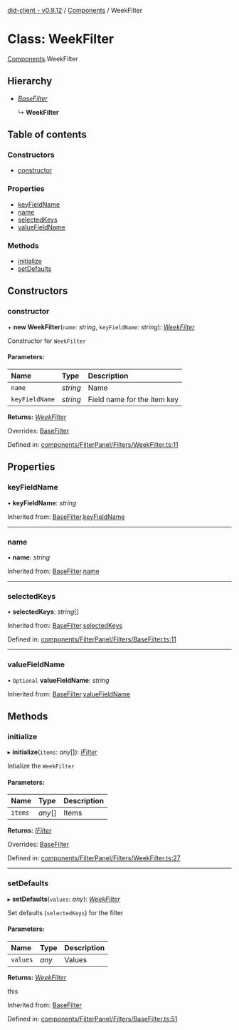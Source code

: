 [did-client - v0.9.12](../README.md) / [Components](../modules/components.md) / WeekFilter

# Class: WeekFilter

[Components](../modules/components.md).WeekFilter

## Hierarchy

* [*BaseFilter*](components.basefilter.md)

  ↳ **WeekFilter**

## Table of contents

### Constructors

- [constructor](components.weekfilter.md#constructor)

### Properties

- [keyFieldName](components.weekfilter.md#keyfieldname)
- [name](components.weekfilter.md#name)
- [selectedKeys](components.weekfilter.md#selectedkeys)
- [valueFieldName](components.weekfilter.md#valuefieldname)

### Methods

- [initialize](components.weekfilter.md#initialize)
- [setDefaults](components.weekfilter.md#setdefaults)

## Constructors

### constructor

\+ **new WeekFilter**(`name`: *string*, `keyFieldName`: *string*): [*WeekFilter*](components.weekfilter.md)

Constructor for `WeekFilter`

#### Parameters:

Name | Type | Description |
:------ | :------ | :------ |
`name` | *string* | Name   |
`keyFieldName` | *string* | Field name for the item key    |

**Returns:** [*WeekFilter*](components.weekfilter.md)

Overrides: [BaseFilter](components.basefilter.md)

Defined in: [components/FilterPanel/Filters/WeekFilter.ts:11](https://github.com/Puzzlepart/did/blob/dev/client/components/FilterPanel/Filters/WeekFilter.ts#L11)

## Properties

### keyFieldName

• **keyFieldName**: *string*

Inherited from: [BaseFilter](components.basefilter.md).[keyFieldName](components.basefilter.md#keyfieldname)

___

### name

• **name**: *string*

Inherited from: [BaseFilter](components.basefilter.md).[name](components.basefilter.md#name)

___

### selectedKeys

• **selectedKeys**: *string*[]

Inherited from: [BaseFilter](components.basefilter.md).[selectedKeys](components.basefilter.md#selectedkeys)

Defined in: [components/FilterPanel/Filters/BaseFilter.ts:11](https://github.com/Puzzlepart/did/blob/dev/client/components/FilterPanel/Filters/BaseFilter.ts#L11)

___

### valueFieldName

• `Optional` **valueFieldName**: *string*

Inherited from: [BaseFilter](components.basefilter.md).[valueFieldName](components.basefilter.md#valuefieldname)

## Methods

### initialize

▸ **initialize**(`items`: *any*[]): [*IFilter*](../interfaces/components.ifilter.md)

Intialize the `WeekFilter`

#### Parameters:

Name | Type | Description |
:------ | :------ | :------ |
`items` | *any*[] | Items    |

**Returns:** [*IFilter*](../interfaces/components.ifilter.md)

Overrides: [BaseFilter](components.basefilter.md)

Defined in: [components/FilterPanel/Filters/WeekFilter.ts:27](https://github.com/Puzzlepart/did/blob/dev/client/components/FilterPanel/Filters/WeekFilter.ts#L27)

___

### setDefaults

▸ **setDefaults**(`values`: *any*): [*WeekFilter*](components.weekfilter.md)

Set defaults (`selectedKeys`) for the filter

#### Parameters:

Name | Type | Description |
:------ | :------ | :------ |
`values` | *any* | Values   |

**Returns:** [*WeekFilter*](components.weekfilter.md)

this

Inherited from: [BaseFilter](components.basefilter.md)

Defined in: [components/FilterPanel/Filters/BaseFilter.ts:51](https://github.com/Puzzlepart/did/blob/dev/client/components/FilterPanel/Filters/BaseFilter.ts#L51)
